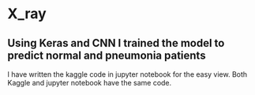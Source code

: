 # X_ray
## Using Keras and CNN I trained the model to predict normal and pneumonia patients

I have written the kaggle code in jupyter notebook for the easy view. Both Kaggle and jupyter notebook have the same code.

